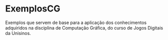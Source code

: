 # ExemplosCG
Exemplos que servem de base para a aplicação dos conhecimentos adquiridos na disciplina de Computação Gráfica, do curso de Jogos Digitais da Unisinos.
